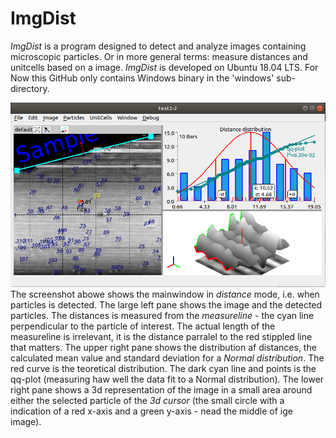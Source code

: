 # ImgDist
*ImgDist* is a program designed to detect and analyze images containing microscopic particles. Or in more general terms: measure distances and unitcells based on a image.
*ImgDist* is developed on Ubuntu 18.04 LTS. For Now this GitHub only contains Windows binary in the 'windows' sub-directory.

![ ](Doc/ImgDist.png  "ImgDist main window")
The screenshot abowe shows the mainwindow in *distance* mode, i.e. when particles is detected. The large left pane shows the image and the detected particles. The distances is measured from the *measureline* - the cyan line perpendicular to the particle of interest. The actual length of the measureline is irrelevant, it is the distance parralel to the red stippled line that matters.
The upper right pane shows the distribution af distances, the calculated mean value and standard deviation for a *Normal distribution*. The red curve is the teoretical distribution. The dark cyan line and points is the qq-plot (measuring haw well the data fit to a Normal distribution).
The lower right pane shows a 3d representation of the image in a small area around either the selected particle of the *3d cursor* (the small circle with a indication of a red x-axis and a green y-axis - nead the middle of ige image).